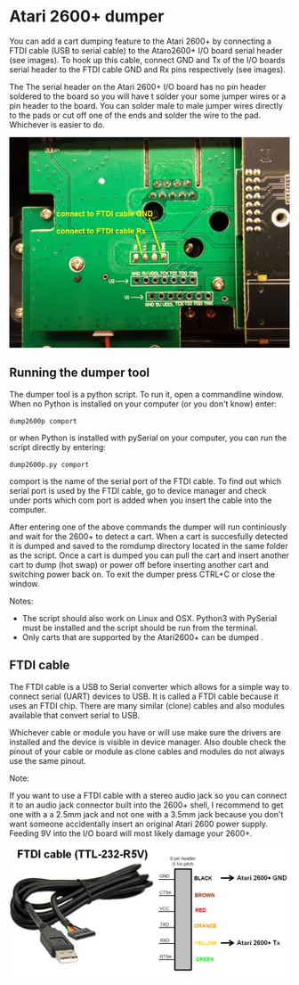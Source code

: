 # Atari 2600+ dumper

You can add a cart dumping feature to the Atari 2600+ by connecting a FTDI cable (USB to serial cable) to the Ataro2600+ I/O board serial header (see images).
To hook up this cable, connect GND and Tx of the I/O boards serial header to the FTDI cable GND and Rx pins respectively (see images).

The The serial header on the Atari 2600+ I/O board has no pin header soldered to the board so you will have t solder your some jumper wires or a pin header to the board.
You can solder male to male jumper wires directly to the pads or cut off one of the ends and solder the wire to the pad. Whichever is easier to do.

![I/O board Serial header](https://github.com/MrBlinky/Atari2600plus-dumper/blob/main/images/atari-2600-plus-serial-header.jpg)
## Running the dumper tool

The dumper tool is a python script. To run it, open a commandline window. When no Python is installed on your computer (or you don't know) enter:

```
dump2600p comport
```

or when Python is installed with pySerial on your computer, you can run the script directly by entering:

```
dump2600p.py comport
```

comport is the name of the serial port of the FTDI cable. To find out which serial port is used by the FTDI cable, go to device manager and check under ports which com port is added when you insert the cable into the computer.

After entering one of the above commands the dumper will run continiously and wait for the 2600+ to detect a cart.
When a cart is succesfully detected it is dumped and saved to the romdump directory located in the same folder as the script.
Once a cart is dumped you can pull the cart and insert another cart to dump (hot swap) or power off before inserting another cart and switching power back on.
To exit the dumper press CTRL+C or close the window.

Notes:
- The script should also work on Linux and OSX. Python3 with PySerial must be installed and the script should be run from the terminal.
- Only carts that are supported by the Atari2600+ can be dumped .

## FTDI cable

The FTDI cable is a USB to Serial converter which allows for a simple way to connect serial (UART) devices to USB.
It is called a FTDI cable because it uses an FTDI chip. There are many similar (clone) cables and also modules available
that convert serial to USB.

Whichever cable or module you have or will use make sure the drivers are installed and the device is visible in device manager.
Also double check the pinout of your cable or module as clone cables and modules do not always use the same pinout.

Note:

If you want to use a FTDI cable with a stereo audio jack so you can connect it to an audio jack connector built into the 2600+ shell, I recommend to get one with a a 2.5mm jack and not one with a 3.5mm jack because you don't want someone accidentally insert an original Atari 2600 power supply. Feeding 9V into the I/O board will most likely damage your 2600+.

![FTDI cable](https://github.com/MrBlinky/Atari2600plus-dumper/blob/main/images/atari-2600-plus-ftdi-cable.jpg)

